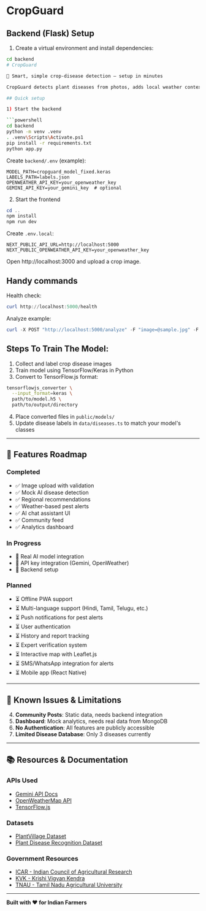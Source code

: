 # CropGuard

## Backend (Flask) Setup

1. Create a virtual environment and install dependencies:
```bash
cd backend
# CropGuard

🌾 Smart, simple crop-disease detection — setup in minutes

CropGuard detects plant diseases from photos, adds local weather context, and returns clear guidance.

## Quick setup

1) Start the backend

```powershell
cd backend
python -m venv .venv
. .venv\Scripts\Activate.ps1
pip install -r requirements.txt
python app.py
```

Create `backend/.env` (example):

```text
MODEL_PATH=cropguard_model_fixed.keras
LABELS_PATH=labels.json
OPENWEATHER_API_KEY=your_openweather_key
GEMINI_API_KEY=your_gemini_key  # optional
```

2) Start the frontend

```powershell
cd ..
npm install
npm run dev
```

Create `.env.local`:

```text
NEXT_PUBLIC_API_URL=http://localhost:5000
NEXT_PUBLIC_OPENWEATHER_API_KEY=your_openweather_key
```

Open http://localhost:3000 and upload a crop image.

## Handy commands

Health check:
```powershell
curl http://localhost:5000/health
```

Analyze example:
```powershell
curl -X POST "http://localhost:5000/analyze" -F "image=@sample.jpg" -F "latitude=12.97" -F "longitude=77.59"
```

## Steps To Train The Model:

1. Collect and label crop disease images
2. Train model using TensorFlow/Keras in Python
3. Convert to TensorFlow.js format:
```bash
tensorflowjs_converter \
  --input_format=keras \
  path/to/model.h5 \
  path/to/output/directory
```
4. Place converted files in `public/models/`
5. Update disease labels in `data/diseases.ts` to match your model's classes

---

## 🌟 Features Roadmap

### **Completed**
- ✅ Image upload with validation
- ✅ Mock AI disease detection
- ✅ Regional recommendations
- ✅ Weather-based pest alerts
- ✅ AI chat assistant UI
- ✅ Community feed
- ✅ Analytics dashboard

### **In Progress**
- 🔄 Real AI model integration
- 🔄 API key integration (Gemini, OpenWeather)
- 🔄 Backend setup

### **Planned**
- ⏳ Offline PWA support
- ⏳ Multi-language support (Hindi, Tamil, Telugu, etc.)
- ⏳ Push notifications for pest alerts
- ⏳ User authentication
- ⏳ History and report tracking
- ⏳ Expert verification system
- ⏳ Interactive map with Leaflet.js
- ⏳ SMS/WhatsApp integration for alerts
- ⏳ Mobile app (React Native)

---

## 🐛 Known Issues & Limitations

4. **Community Posts**: Static data, needs backend integration
5. **Dashboard**: Mock analytics, needs real data from MongoDB
6. **No Authentication**: All features are publicly accessible
7. **Limited Disease Database**: Only 3 diseases currently

---

## 📚 Resources & Documentation

### **APIs Used**
- [Gemini API Docs](https://ai.google.dev/docs)
- [OpenWeatherMap API](https://openweathermap.org/api)
- [TensorFlow.js](https://www.tensorflow.org/js)

### **Datasets**
- [PlantVillage Dataset](https://www.kaggle.com/datasets/emmarex/plantdisease)
- [Plant Disease Recognition Dataset](https://www.kaggle.com/datasets/vipoooool/new-plant-diseases-dataset)

### **Government Resources**
- [ICAR - Indian Council of Agricultural Research](https://icar.org.in/)
- [KVK - Krishi Vigyan Kendra](https://kvk.icar.gov.in/)
- [TNAU - Tamil Nadu Agricultural University](https://www.tnau.ac.in/)

---

**Built with ❤️ for Indian Farmers**
